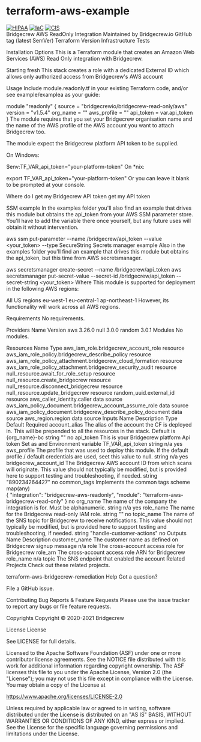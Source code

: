 # terraform-aws-example

[![HIPAA](https://app.soluble.cloud/api/v1/public/badges/5407fb59-f257-463f-a777-7d96a8d68f3f.svg?orgId=560723739106)](https://app.soluble.cloud/repos/details/github.com/bhuvi11/terraform-aws-example?orgId=560723739106)  [![IaC](https://app.soluble.cloud/api/v1/public/badges/7a8c235e-1a37-47bc-a4d0-c983e2257692.svg?orgId=560723739106)](https://app.soluble.cloud/repos/details/github.com/bhuvi11/terraform-aws-example?orgId=560723739106)  [![CIS](https://app.soluble.cloud/api/v1/public/badges/8babf22c-067c-4c90-bef6-0373266500ae.svg?orgId=560723739106)](https://app.soluble.cloud/repos/details/github.com/bhuvi11/terraform-aws-example?orgId=560723739106)  
Bridgecrew AWS ReadOnly Integration
Maintained by Bridgecrew.io GitHub tag (latest SemVer) Terraform Version Infrastructure Tests

Installation Options
This is a Terraform module that creates an Amazon Web Services (AWS) Read Only integration with Bridgecrew.

Starting fresh
This stack creates a role with a dedicated External ID which allows only authorized access from Bridgecrew's AWS account

Usage
Include module.readonly.tf in your existing Terraform code, and/or see example/examplea as your guide:

module "readonly" {
  source      = "bridgecrewio/bridgecrew-read-only/aws"
  version     = "v1.5.4"
  org_name    = "<your org name>"
  aws_profile = "<aws profile>"
  api_token   = var.api_token
}
The module requires that you set your Bridgecrew organisation name and the name of the AWS profile of the AWS account you want to attach Bridgecrew too.

The module expect the Bridgecrew platform API token to be supplied.

On Windows:

$env:TF_VAR_api_token="your-platform-token"
On *nix:

export TF_VAR_api_token="your-platform-token"
Or you can leave it blank to be prompted at your console.

Where do I get my Bridgecrew API token
get my API token

SSM example
In the examples folder you'll also find an example that drives this module but obtains the api_token from your AWS SSM parameter store. You'll have to add the variable there once yourself, but any future uses will obtain it without intervention.

aws ssm put-parameter --name /bridgecrew/api_token --value <your_token> --type SecureString
Secrets manager example
Also in the examples folder you'll find an example that drives this module but obtains the api_token, but this time from AWS secretsmanager.

aws secretsmanager create-secret --name /bridgecrew/api_token
aws secretsmanager put-secret-value --secret-id /bridgecrew/api_token --secret-string <your_token>
Where
This module is supported for deployment in the following AWS regions:

All US regions
eu-west-1
eu-central-1
ap-northeast-1
However, its functionality will work across all AWS regions.

Requirements
No requirements.

Providers
Name	Version
aws	3.26.0
null	3.0.0
random	3.0.1
Modules
No modules.

Resources
Name	Type
aws_iam_role.bridgecrew_account_role	resource
aws_iam_role_policy.bridgecrew_describe_policy	resource
aws_iam_role_policy_attachment.bridgecrew_cloud_formation	resource
aws_iam_role_policy_attachment.bridgecrew_security_audit	resource
null_resource.await_for_role_setup	resource
null_resource.create_bridgecrew	resource
null_resource.disconnect_bridgecrew	resource
null_resource.update_bridgecrew	resource
random_uuid.external_id	resource
aws_caller_identity.caller	data source
aws_iam_policy_document.bridgecrew_account_assume_role	data source
aws_iam_policy_document.bridgecrew_describe_policy_document	data source
aws_region.region	data source
Inputs
Name	Description	Type	Default	Required
account_alias	The alias of the account the CF is deployed in. This will be prepended to all the resources in the stack. Default is {org_name}-bc	string	""	no
api_token	This is your Bridgecrew platform Api token Set as and Environment variable TF_VAR_api_token	string	n/a	yes
aws_profile	The profile that was used to deploy this module. If the default profile / default credentials are used, seet this value to null.	string	n/a	yes
bridgecrew_account_id	The Bridgecrew AWS account ID from which scans will originate. This value should not typically be modified, but is provided here to support testing and troubleshooting, if needed.	string	"890234264427"	no
common_tags	Implements the common tags scheme	map(any)	
{
  "integration": "bridgecrew-aws-readonly",
  "module": "terraform-aws-bridgecrew-read-only"
}
no
org_name	The name of the company the integration is for. Must be alphanumeric.	string	n/a	yes
role_name	The name for the Bridgecrew read-only IAM role.	string	""	no
topic_name	The name of the SNS topic for Bridgecrew to receive notifications. This value should not typically be modified, but is provided here to support testing and troubleshooting, if needed.	string	"handle-customer-actions"	no
Outputs
Name	Description
customer_name	The customer name as defined on Bridgecrew signup
message	n/a
role	The cross-account access role for Bridgecrew
role_arn	The cross-account access role ARN for Bridgecrew
role_name	n/a
topic	The SNS endpoint that enabled the account
Related Projects
Check out these related projects.

terraform-aws-bridgecrew-remediation
Help
Got a question?

File a GitHub issue.

Contributing
Bug Reports & Feature Requests
Please use the issue tracker to report any bugs or file feature requests.

Copyrights
Copyright © 2020-2021 Bridgecrew

License
License

See LICENSE for full details.

Licensed to the Apache Software Foundation (ASF) under one or more contributor license agreements. See the NOTICE file distributed with this work for additional information regarding copyright ownership. The ASF licenses this file to you under the Apache License, Version 2.0 (the "License"); you may not use this file except in compliance with the License. You may obtain a copy of the License at

https://www.apache.org/licenses/LICENSE-2.0

Unless required by applicable law or agreed to in writing, software distributed under the License is distributed on an "AS IS" BASIS, WITHOUT WARRANTIES OR CONDITIONS OF ANY KIND, either express or implied. See the License for the specific language governing permissions and limitations under the License.

